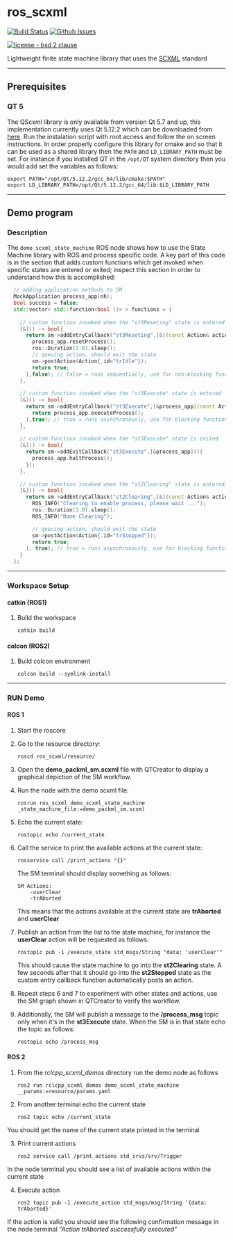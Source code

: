 # ros_scxml
[![Build Status](https://travis-ci.com/swri-robotics/ros_scxml.svg?branch=master)](https://travis-ci.com/swri-robotics/ros_scxml)
[![Github Issues](https://img.shields.io/github/issues/swri-robotics/ros_scxml.svg)](http://github.com/swri-robotics/ros_scxml/issues)

[![license - bsd 2 clause](https://img.shields.io/:license-BSD%202--Clause-blue.svg)](https://opensource.org/licenses/BSD-2-Clause)

Lightweight finite state machine library that uses the [SCXML](https://commons.apache.org/proper/commons-scxml/guide/scxml-documents.html) standard

---
## Prerequisites
### QT 5
  The QScxml library is only available from version Qt 5.7 and up, this implementation currently uses Qt 5.12.2 which
  can be downloaded from [here](http://download.qt.io/official_releases/qt/5.12/5.12.2/).  Run the instalation script 
  with root access and follow the on screen instructions.
  In order properly configure this library for cmake and so that it can be used as a shared library then the `PATH` and `LD_LIBRARY_PATH` 
  must be set.  For instance if you installed QT in the `/opt/QT` system directory then you would add set the variables as follows:
  ```
  export PATH="/opt/Qt/5.12.2/gcc_64/lib/cmake:$PATH"
  export LD_LIBRARY_PATH=/opt/Qt/5.12.2/gcc_64/lib:$LD_LIBRARY_PATH
  ```

---
## Demo program
### Description
The `demo_scxml_state_machine` ROS node shows how to use the State Machine library with ROS and process specific code.  A key part of this code is in the section that adds custom functions which get invoked when specific states are entered or exited; inspect this section in order to understand how this is accomplished:
```cpp
  // adding application methods to SM
  MockApplication process_app(nh);
  bool success = false;
  std::vector< std::function<bool ()> > functions = {
  
    // custom function invoked when the "st3Reseting" state is entered
    [&]() -> bool{
      return sm->addEntryCallback("st3Reseting",[&](const Action& action) -> Response{
        process_app.resetProcess();
        ros::Duration(3.0).sleep();
        // queuing action, should exit the state
        sm->postAction(Action{.id="trIdle"});
        return true;
      },false); // false = runs sequentially, use for non-blocking functions
    },
    
    // custom function invoked when the "st3Execute" state is entered
    [&]() -> bool{
      return sm->addEntryCallback("st3Execute",[&process_app](const Action& action) -> Response{
        return process_app.executeProcess();
      },true); // true = runs asynchronously, use for blocking functions
    },
    
    // custom function invoked when the "st3Execute" state is exited
    [&]() -> bool{
      return sm->addExitCallback("st3Execute",[&process_app](){
        process_app.haltProcess();
      });
    },
    
    // custom function invoked when the "st2Clearing" state is entered, it will exit after waiting for 3 seconds
    [&]() -> bool{
      return sm->addEntryCallback("st2Clearing",[&](const Action& action) -> Response{
        ROS_INFO("Clearing to enable process, please wait ...");
        ros::Duration(3.0).sleep();
        ROS_INFO("Done Clearing");

        // queuing action, should exit the state
        sm->postAction(Action{.id="trStopped"});
        return true;
      }, true); // true = runs asynchronously, use for blocking functions
    }
  };
```

---
### Workspace Setup
#### catkin (ROS1)

1. Build the workspace
    ```
    catkin build
    ```

#### colcon (ROS2)	
1. Build colcon environment
	  ```
	  colcon build --symlink-install
	  ```
---
### RUN Demo
#### ROS 1
1. Start the roscore
2. Go to the resource directory:
    ```
    roscd ros_scxml/resource/
    ```
3. Open the **demo_packml_sm.scxml** file with QTCreator to display a graphical depiction of the SM workflow.
4. Run the node with the demo scxml file:
    ```
   rosrun ros_scxml demo_scxml_state_machine _state_machine_file:=demo_packml_sm.scxml
    ```
5. Echo the current state:
    ```
    rostopic echo /current_state
    ```
6. Call the service to print the available actions at the current state:
    ```
    rosservice call /print_actions "{}" 
    ```
    
    The SM terminal should display something as follows:
    ```
    SM Actions: 
	    -userClear
	    -trAborted
    ```
    This means that the actions available at the current state are **trAborted** and **userClear**
7. Publish an action from the list to the state machine, for instance the **userClear** action will be requested as follows:
    ```
    rostopic pub -1 /execute_state std_msgs/String "data: 'userClear'" 
    ```

    This should cause the state machine to go into the **st2Clearing** state.  A few seconds after that it should go into the **st2Stopped** state as the custom entry callback function automatically posts an action.

8. Repeat steps 6 and 7 to experiment with other states and actions, use the SM graph shown in QTCreator to verify the workflow.
9. Additionally, the SM will publish a message to the **/process_msg** topic only when it's in the **st3Execute** state.  When the SM is in that state echo the topic as follows:
    ```
    rostopic echo /process_msg
    ```

#### ROS 2

1. From the *rclcpp_scxml_demos* directory run the demo node as follows
    ```
    ros2 run rclcpp_scxml_demos demo_scxml_state_machine __params:=resource/params.yaml
    ```
2. From another terminal echo the current state
    ```
    ros2 topic echo /current_state 
    ```
  You should get the name of the current state printed in the terminal

3. Print current actions
    ```
    ros2 service call /print_actions std_srvs/srv/Trigger
    ```
  In the node terminal you should see a list of available actions within the current state

4. Execute action
    ```
    ros2 topic pub -1 /execute_action std_msgs/msg/String '{data: trAborted}'
    ```
  If the action is valid you should see the following confirmation message in the node terminal 
  *"Action trAborted successfully executed"*
